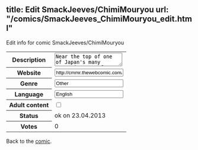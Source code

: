 title: Edit SmackJeeves/ChimiMouryou
url: "/comics/SmackJeeves_ChimiMouryou_edit.html"
---
Edit info for comic SmackJeeves/ChimiMouryou

<form name="comic" action="http://gaepostmail.appengine.com/comic" name="post">
<table class="comicinfo">
<tr>
<th>Description</th><td><textarea name="description">Near the top of one of Japan's many mountains away from all the human villages, there is a forest inhabited by youkai who are constantly learning how to deal with each other. Basically, &quot;The Daily Lives of Crazy Youkai&quot; This comic is a bunch of random short stories and not one continuous one. Everything is acted out in pantomime AKA there are no written words. Chimi mouryou can be roughly translated as &quot;evil monsters in the mountains and rivers&quot;. The legend of it keeps the forest safe from humans. I am still researching more about the Edo period and youkai, so I apologize for unintentional inaccuracies. For now, the updates for this comic are random. I apologize!</textarea></td>
</tr>
<tr>
<th>Website</th><td><input type="text" name="url" value="http://cmmr.thewebcomic.com/comics/"/></td>
</tr>
<tr>
<th>Genre</th><td><input type="text" name="genre" value="Other"/></td>
</tr>
<tr>
<th>Language</th><td><input type="text" name="language" value="English"/></td>
</tr>
<tr>
<th>Adult content</th><td><input type="checkbox" name="adult" value="adult" /></td>
</tr>
<tr>
<th>Status</th><td>ok on 23.04.2013</td>
</tr>
<tr>
<th>Votes</th><td>0</div></td>
</tr>
</table>
</form>

Back to the [comic](/comics/SmackJeeves_ChimiMouryou.html).
